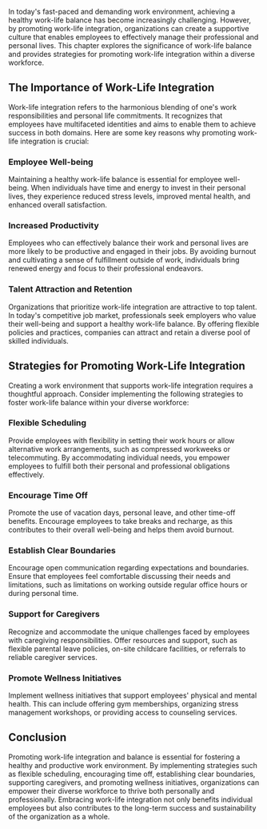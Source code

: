 
In today's fast-paced and demanding work environment, achieving a healthy work-life balance has become increasingly challenging. However, by promoting work-life integration, organizations can create a supportive culture that enables employees to effectively manage their professional and personal lives. This chapter explores the significance of work-life balance and provides strategies for promoting work-life integration within a diverse workforce.

The Importance of Work-Life Integration
---------------------------------------

Work-life integration refers to the harmonious blending of one's work responsibilities and personal life commitments. It recognizes that employees have multifaceted identities and aims to enable them to achieve success in both domains. Here are some key reasons why promoting work-life integration is crucial:

### Employee Well-being

Maintaining a healthy work-life balance is essential for employee well-being. When individuals have time and energy to invest in their personal lives, they experience reduced stress levels, improved mental health, and enhanced overall satisfaction.

### Increased Productivity

Employees who can effectively balance their work and personal lives are more likely to be productive and engaged in their jobs. By avoiding burnout and cultivating a sense of fulfillment outside of work, individuals bring renewed energy and focus to their professional endeavors.

### Talent Attraction and Retention

Organizations that prioritize work-life integration are attractive to top talent. In today's competitive job market, professionals seek employers who value their well-being and support a healthy work-life balance. By offering flexible policies and practices, companies can attract and retain a diverse pool of skilled individuals.

Strategies for Promoting Work-Life Integration
----------------------------------------------

Creating a work environment that supports work-life integration requires a thoughtful approach. Consider implementing the following strategies to foster work-life balance within your diverse workforce:

### Flexible Scheduling

Provide employees with flexibility in setting their work hours or allow alternative work arrangements, such as compressed workweeks or telecommuting. By accommodating individual needs, you empower employees to fulfill both their personal and professional obligations effectively.

### Encourage Time Off

Promote the use of vacation days, personal leave, and other time-off benefits. Encourage employees to take breaks and recharge, as this contributes to their overall well-being and helps them avoid burnout.

### Establish Clear Boundaries

Encourage open communication regarding expectations and boundaries. Ensure that employees feel comfortable discussing their needs and limitations, such as limitations on working outside regular office hours or during personal time.

### Support for Caregivers

Recognize and accommodate the unique challenges faced by employees with caregiving responsibilities. Offer resources and support, such as flexible parental leave policies, on-site childcare facilities, or referrals to reliable caregiver services.

### Promote Wellness Initiatives

Implement wellness initiatives that support employees' physical and mental health. This can include offering gym memberships, organizing stress management workshops, or providing access to counseling services.

Conclusion
----------

Promoting work-life integration and balance is essential for fostering a healthy and productive work environment. By implementing strategies such as flexible scheduling, encouraging time off, establishing clear boundaries, supporting caregivers, and promoting wellness initiatives, organizations can empower their diverse workforce to thrive both personally and professionally. Embracing work-life integration not only benefits individual employees but also contributes to the long-term success and sustainability of the organization as a whole.
